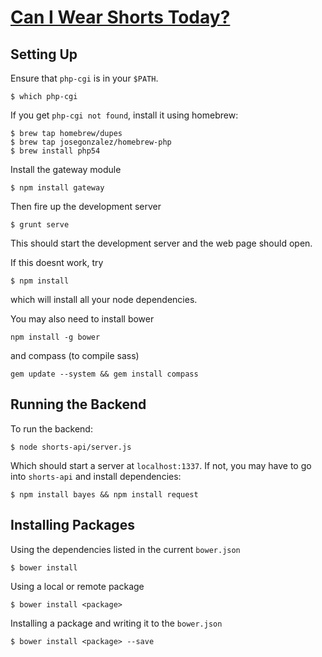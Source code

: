 # [Can I Wear Shorts Today?](http://shorts.today)


## Setting Up

Ensure that `php-cgi` is in your `$PATH`.

```
$ which php-cgi
```

If you get `php-cgi not found`, install it using homebrew:

```
$ brew tap homebrew/dupes
$ brew tap josegonzalez/homebrew-php
$ brew install php54
```

Install the gateway module

```
$ npm install gateway
```

Then fire up the development server

```
$ grunt serve
```

This should start the development server and the web page should open.

If this doesnt work, try

```
$ npm install
```

which will install all your node dependencies.

You may also need to install bower
```
npm install -g bower
```

and compass (to compile sass)
```
gem update --system && gem install compass
```

## Running the Backend

To run the backend:

```
$ node shorts-api/server.js
```

Which should start a server at `localhost:1337`. If not, you may have to go into `shorts-api` and install dependencies:

```
$ npm install bayes && npm install request
```

## Installing Packages

Using the dependencies listed in the current `bower.json`

```
$ bower install
```

Using a local or remote package

```
$ bower install <package>
```

Installing a package and writing it to the `bower.json`

```
$ bower install <package> --save
```

